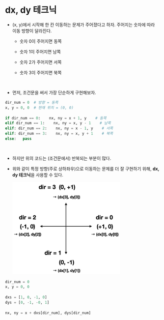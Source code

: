 # dx, dy 테크닉

* (x, y)에서 시작해 한 칸 이동하는 문제가 주어졌다고 하자. 주어지는 숫자에 따라 이동 방향이 달라진다.

    * 숫자 0이 주어지면 동쪽

    * 숫자 1이 주어지면 남쪽

    * 숫자 2가 주어지면 서쪽

    * 숫자 3이 주어지면 북쪽

<br/>

* 먼저, 조건문을 써서 가장 단순하게 구현해보자.

```python
dir_num = 0  # 방향 = 동쪽
x, y = 0, 0  # 현재 위치 = (0, 0)

if dir_num == 0:    nx, ny = x + 1, y    # 동쪽
elif dir_num == 1:    nx, ny = x, y - 1    # 남쪽
elif: dir_num == 2:    nx, ny = x - 1, y    # 서쪽
elif: dir_num == 3:    nx, ny = x, y + 1    # 북쪽
else:   pass
```

<br/>

* 하지만 위의 코드는 (조건문에서) 반복되는 부분이 많다.

* 위와 같이 특정 방향(주로 상하좌우)으로 이동하는 문제를 더 잘 구현하기 위해, <strong>dx, dy 테크닉</strong>을 사용할 수 있다.

    <img src="img/dx_dy1.png" width="350px">

```python
dir_num = 0
x, y = 0, 0

dxs = [1, 0, -1, 0]
dys = [0, -1, -0, 1]

nx, ny = x + dxs[dir_num], dys[dir_num]
```